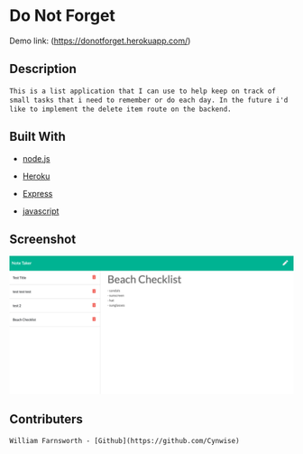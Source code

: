 # Do Not Forget

Demo link: (https://donotforget.herokuapp.com/)

## Description

    This is a list application that I can use to help keep on track of small tasks that i need to remember or do each day. In the future i'd like to implement the delete item route on the backend.

## Built With

* [node.js](https://nodejs.org/en/)

* [Heroku](https://heroku.com)

* [Express](https://expressjs.com/)

* [javascript](https://developer.mozilla.org/en-US/docs/Web/javascript)

## Screenshot

![application screenshot](./assets/screenshot.png)

## Contributers

    William Farnsworth - [Github](https://github.com/Cynwise)
